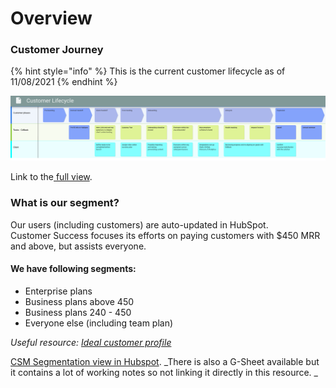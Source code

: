 # Overview

### Customer Journey

{% hint style="info" %}
This is the current customer lifecycle as of 11/08/2021
{% endhint %}

![](<.gitbook/assets/image (10).png>)

Link to the[ full view](https://custellence.com/app/main/26447347).

### What is our segment? 

Our users (including customers) are auto-updated in HubSpot. \
Customer Success focuses its efforts on paying customers with $450 MRR and above, but assists everyone. 

#### We have following segments:

* Enterprise plans
* Business plans above 450
* Business plans 240 - 450
* Everyone else (including team plan)

_Useful resource: _[_Ideal customer profile_](https://app.gitbook-alpha.com/s/-MA72Z-PH-WECxa2B-XH/playbook/ideal-customer-profile)__

[CSM Segmentation view in Hubspot](https://app.hubspot.com/contacts/8443689/objects/2-1138478/views/4444944/list). _There is also a G-Sheet available but it contains a lot of working notes so not linking it directly in this resource. _
